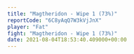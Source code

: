 ```yaml
---
title: "Magtheridon - Wipe 1 (73%)"
reportCode: "6C8yAqQ7W3kVjJnX"
player: "Fat"
fight: "Magtheridon - Wipe 1 (73%)"
date: 2021-08-04T18:53:40.409000+00:00
---
```

